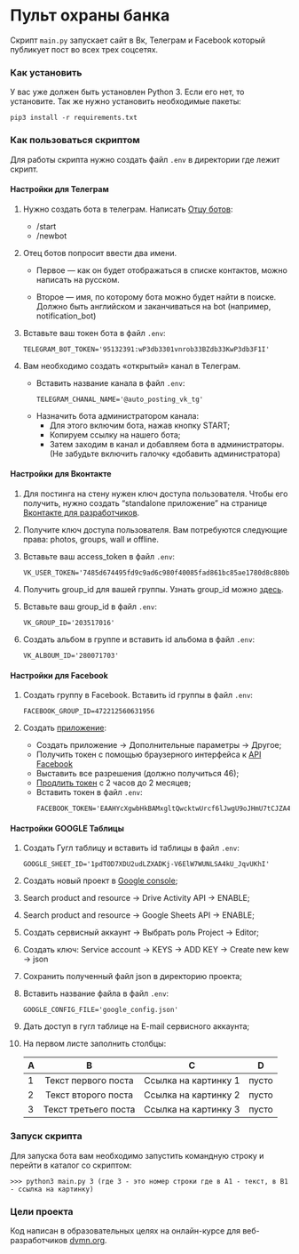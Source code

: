 # Пульт охраны банка

Скрипт ```main.py``` запускает сайт в Вк, Телеграм и Facebook который публикует
пост во всех трех соцсетях.

### Как установить

У вас уже должен быть установлен Python 3. Если его нет, то установите.
Так же нужно установить необходимые пакеты:
```
pip3 install -r requirements.txt
```

### Как пользоваться скриптом

Для работы скрипта нужно создать файл ```.env``` в директории где лежит скрипт.

#### Настройки для Телеграм

1. Нужно создать бота в телеграм. Написать [Отцу ботов](https://telegram.me/BotFather):
    * /start
    * /newbot
    
2. Отец ботов попросит ввести два имени. 

    * Первое — как он будет отображаться в списке контактов, можно написать на русском. 

    * Второе — имя, по которому бота можно будет найти в поиске. 
      Должно быть английском и заканчиваться на bot (например, notification_bot)

3. Вставьте ваш токен бота в файл ```.env```:
    ```
    TELEGRAM_BOT_TOKEN='95132391:wP3db3301vnrob33BZdb33KwP3db3F1I'
    ```

4. Вам необходимо создать «открытый» канал в Телеграм. 
    * Вставить название канала в файл ```.env```:
        ```
        TELEGRAM_CHANAL_NAME='@auto_posting_vk_tg'
        ```
    * Назначить бота администратором канала:
      - Для этого включим бота, нажав кнопку START;
      - Копируем ссылку на нашего бота;
      - Затем заходим в канал и добавляем бота в администраторы.
        (Не забудьте включить галочку «добавить администратора)
        
             
#### Настройки для Вконтакте
   
1. Для постинга на стену нужен ключ доступа пользователя. Чтобы его получить, нужно создать “standalone приложение”
   на странице [Вконтакте для разработчиков](https://vk.com/dev). 

2. Получите ключ доступа пользователя. Вам потребуются следующие права: photos, groups, wall и offline.

3. Вставьте ваш access_token в файл ```.env```:
    ```
    VK_USER_TOKEN='7485d674495fd9c9ad6c980f40085fad861bc85ae1780d8c880bdc98b3ab60546c05880d249ed3f7e2a46'
    ```

4. Получить group_id для вашей группы. Узнать group_id можно [здесь](https://regvk.com/id/).

5.  Вставьте ваш group_id в файл ```.env```:
    ```
    VK_GROUP_ID='203517016'
    ```
6. Создать альбом в группе и вставить id альбома в файл ```.env```:
    ```
    VK_ALBOUM_ID='280071703'
    ```
    
#### Настройки для Facebook

1. Создать группу в Facebook. Вставить id группы в файл ```.env```:
    ```
    FACEBOOK_GROUP_ID=472212560631956
    ```

2. Создать [приложение](https://developers.facebook.com/):
    * Создать приложение -> Дополнительные параметры -> Другое;
    * Получить токен с помощью браузерного интерфейса к [API Facebook](https://developers.facebook.com/tools/explorer/)
    * Выставить все разрешения (должно получиться 46);
    * [Продлить токен](https://developers.facebook.com/tools/debug/accesstoken/) с 2 часов до 2 месяцев;
    * Вставить токен в файл ```.env```:
        ```
        FACEBOOK_TOKEN='EAAHYcXgwbHkBAMxgltQwcktwUrcf6lJwgU9oJHmU7tCJZA4VfR7EVQ4cvfq08Humcu7E5xTh7
        ```

#### Настройки GOOGLE Таблицы
1. Создать Гугл таблицу и вставить id таблицы в файл ```.env```:
    ```
    GOOGLE_SHEET_ID='1pdTOD7XDU2udLZXADKj-V6ElW7WUNLSA4kU_JqvUKhI'
    ```
2. Создать новый проект в [Google console](https://console.cloud.google.com/);
3. Search product and resource -> Drive Activity API -> ENABLE;
4. Search product and resource -> Google Sheets API -> ENABLE;
5. Создать сервисный аккаунт -> Выбрать роль Project -> Editor;
6. Создать ключ: Service account -> KEYS -> ADD KEY -> Create new kew -> json
7. Сохранить полученный файл json в директорию проекта;
8. Вставить название файла в файл ```.env```:
   ```
   GOOGLE_CONFIG_FILE='google_config.json'
   ```
8. Дать доступ в гугл таблице на E-mail сервисного аккаунта;
9. На первом листе заполнить столбцы:

     | A                     | B                     | C            | D              | 
     | --------------------- |:---------------------:|:------------:|:--------------:|
    1| Текст первого поста   | Ссылка на картинку 1  |   пусто      |   пусто        |   
    2| Текст второго поста   | Ссылка на картинку 2  |   пусто      |   пусто        |         
    3| Текст третьего поста  | Ссылка на картинку 3  |   пусто      |   пусто        |    

### Запуск скрипта
Для запуска бота вам необходимо запустить командную строку и перейти в каталог со скриптом:
```
>>> python3 main.py 3 (где 3 - это номер строки где в А1 - текст, в В1 - ссылка на картинку)
```

### Цели проекта

Код написан в образовательных целях на онлайн-курсе для веб-разработчиков [dvmn.org](https://dvmn.org/).
